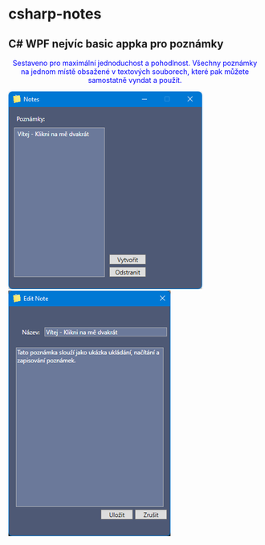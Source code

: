# csharp-notes
## C# WPF nejvíc basic appka pro poznámky
<p style="color:blue; text-align:center;">
Sestaveno pro maximální jednoduchost a pohodlnost.
Všechny poznámky na jednom místě obsažené v textových souborech, které pak můžete samostatně vyndat a použít.
</p>
<img src="Notes\img\nahled.png">
<img src="Notes\img\nahled2.png">